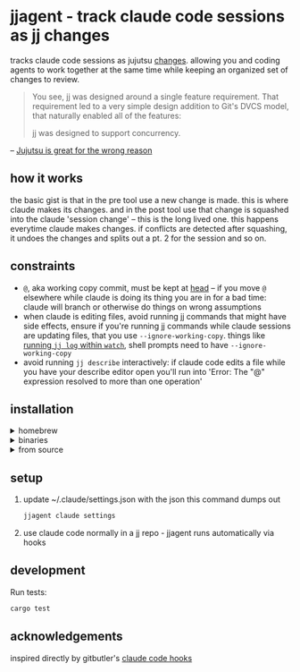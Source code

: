 # jjagent - track claude code sessions as jj changes

tracks claude code sessions as jujutsu [changes](https://jj-vcs.github.io/jj/latest/glossary/#change). allowing you and coding agents to work together at the same time while keeping an organized set of changes to review.

> You see, jj was designed around a single feature requirement. That requirement led to a very simple design addition to Git's DVCS model, that naturally enabled all of the features:
>
> jj was designed to support concurrency.

– [Jujutsu is great for the wrong reason](https://www.felesatra.moe/blog/2024/12/23/jj-is-great-for-the-wrong-reason)

## how it works

the basic gist is that in the pre tool use a new change is made. this is where claude makes its changes. and in the post tool use that change is squashed into the claude 'session change' – this is the long lived one. this happens everytime claude makes changes. if conflicts are detected after squashing, it undoes the changes and splits out a pt. 2 for the session and so on.

## constraints

- `@`, aka working copy commit, must be kept at [head](https://jj-vcs.github.io/jj/latest/glossary/#head) – if you move `@` elsewhere while claude is doing its thing you are in for a bad time: claude will branch or otherwise do things on wrong assumptions
- when claude is editing files, avoid running jj commands that might have side effects, ensure if you're running jj commands while claude sessions are updating files, that you use `--ignore-working-copy`. things like [running `jj log` within `watch`](https://jj-vcs.github.io/jj/latest/FAQ/#can-i-monitor-how-jj-log-evolves), shell prompts need to have `--ignore-working-copy`
- avoid running `jj describe` interactively: if claude code edits a file while you have your describe editor open you'll run into 'Error: The "@" expression resolved to more than one operation'


## installation

<details>
<summary>homebrew</summary>

```bash
brew install schpet/tap/jjagent
```
</details>

<details>
<summary>binaries</summary>

https://github.com/schpet/jjagent/releases/latest
</details>

<details>
<summary>from source</summary>

```bash
# clone jj agent locally
cargo install --path .
```
</details>

## setup

1. update ~/.claude/settings.json with the json this command dumps out
    ```bash
    jjagent claude settings
    ```
2. use claude code normally in a jj repo - jjagent runs automatically via hooks

## development

Run tests:
```bash
cargo test
```

## acknowledgements

inspired directly by gitbutler's [claude code hooks](https://docs.gitbutler.com/features/ai-integration/claude-code-hooks)
